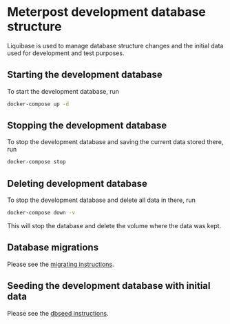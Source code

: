 # Meterpost development database structure

Liquibase is used to manage database structure changes and the initial data
used for development and test purposes.

## Starting the development database

To start the development database, run

```bash
docker-compose up -d
```

## Stopping the development database

To stop the development database and saving the current data stored there, run

```bash
docker-compose stop
```

## Deleting development database

To stop the development database and delete all data in there, run

```bash
docker-compose down -v
```

This will stop the database and delete the volume where the data was kept.

## Database migrations

Please see the [migrating instructions](./migrations/README.md).

## Seeding the development database with initial data

Please see the [dbseed instructions](./dbseed/README.md).
